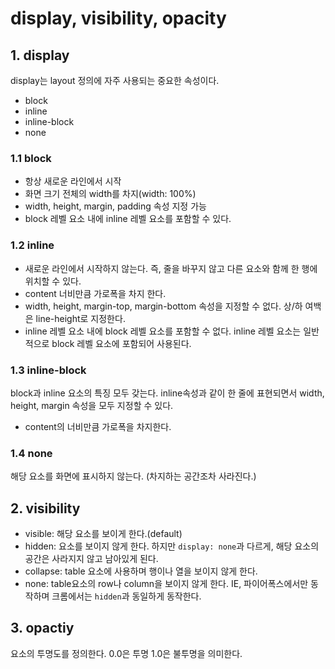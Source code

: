 # display, visibility, opacity

## 1. display

display는 layout 정의에 자주 사용되는 중요한 속성이다.

- block
- inline
- inline-block
- none

### 1.1 block

- 항상 새로운 라인에서 시작
- 화면 크기 전체의 width를 차지(width: 100%)
- width, height, margin, padding 속성 지정 가능
- block 레벨 요소 내에 inline 레벨 요소를 포함할 수 있다.

### 1.2 inline

- 새로운 라인에서 시작하지 않는다. 즉, 줄을 바꾸지 않고 다른 요소와 함께 한 행에 위치할 수 있다.
- content 너비만큼 가로폭을 차지 한다.
- width, height, margin-top, margin-bottom 속성을 지정할 수 없다. 상/하 여백은 line-height로 지정한다.
- inline 레벨 요소 내에 block 레벨 요소를 포함할 수 없다. inline 레벨 요소는 일반적으로 block 레벨 요소에 포함되어 사용된다.

### 1.3 inline-block

block과 inline 요소의 특징 모두 갖는다. inline속성과 같이 한 줄에 표현되면서 width, height, margin 속성을 모두 지정할 수 있다.

- content의 너비만큼 가로폭을 차지한다.

### 1.4 none

해당 요소를 화면에 표시하지 않는다. (차지하는 공간조차 사라진다.)

## 2. visibility

- visible: 해당 요소를 보이게 한다.(default)
- hidden: 요소를 보이지 않게 한다. 하지만 `display: none`과 다르게, 해당 요소의 공간은 사라지지 않고 남아있게 된다.
- collapse: table 요소에 사용하며 행이나 열을 보이지 않게 한다.
- none: table요소의 row나 column을 보이지 않게 한다. IE, 파이어폭스에서만 동작하며 크롬에서는 `hidden`과 동일하게 동작한다.

## 3. opactiy

요소의 투명도를 정의한다. 0.0은 투명 1.0은 불투명을 의미한다.
